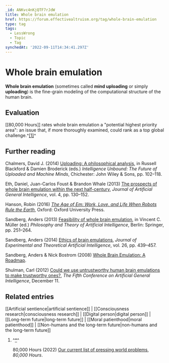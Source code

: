 ```yaml
---
_id: ANKvc4nKjQTF7rJdW
title: Whole brain emulation
href: https://forum.effectivealtruism.org/tag/whole-brain-emulation
type: tag
tags:
  - LessWrong
  - Topic
  - Tag
synchedAt: '2022-09-11T14:34:41.297Z'
---
```

# Whole brain emulation

**Whole brain emulation** (sometimes called **mind uploading** or simply **uploading**) is the fine-grain modeling of the computational structure of the human brain.

Evaluation
----------

[[80,000 Hours]] rates whole brain emulation a "potential highest priority area": an issue that, if more thoroughly examined, could rank as a top global challenge.^[\[1\]](#fn9jpavdlbdrh)^

Further reading
---------------

Chalmers, David J. (2014) [Uploading: A philosophical analysis](https://doi.org/10.1002/9781118736302.ch6), in Russell Blackford & Damien Broderick (eds.) *Intelligence Unbound: The Future of Uploaded and Machine Minds*, Chichester: John Wiley & Sons, pp. 102–118.

Eth, Daniel, Juan-Carlos Foust & Brandon Whale (2013) [The prospects of whole brain emulation within the next half-century](http://doi.org/10.2478/jagi-2013-0008), *Journal of Artificial General Intelligence*, vol. 4, pp. 130–152.

Hanson, Robin (2016) [*The Age of Em: Work, Love, and Life When Robots Rule the Earth*](https://en.wikipedia.org/wiki/Special:BookSources/9780198754626), Oxford: Oxford University Press.

Sandberg, Anders (2013) [Feasibility of whole brain emulation](http://doi.org/10.1007/978-3-642-31674-6_19), in Vincent C. Müller (ed.) *Philosophy and Theory of Artificial Intelligence*, Berlin: Springer, pp. 251–264.

Sandberg, Anders (2014) [Ethics of brain emulations](http://doi.org/10.1080/0952813X.2014.895113), *Journal of Experimental and Theoretical Artificial Intelligence*, vol. 26, pp. 439–457.

Sandberg, Anders & Nick Bostrom (2008) [Whole Brain Emulation: A Roadmap](https://www.fhi.ox.ac.uk/brain-emulation-roadmap-report.pdf).

Shulman, Carl (2012) [Could we use untrustworthy human brain emulations to make trustworthy ones?](https://www.youtube.com/watch?v=ljHFmznqkYM&list=PLkC3Ey3ATnTCn2_v8dgRmg5MBJtja_YK-&index=20), *The Fifth Conference on Artificial General Intelligence*, December 11.

Related entries
---------------

[[Artificial sentience|artificial sentience]] | [[Consciousness research|consciousness research]] | [[Digital person|digital person]] | [[Long-term future|long-term future]] | [[Moral patienthood|moral patienthood]] | [[Non-humans and the long-term future|non-humans and the long-term future]]

1.  ^**[^](#fnref9jpavdlbdrh)**^
    
    80,000 Hours (2022) [Our current list of pressing world problems](https://80000hours.org/problem-profiles/), *80,000 Hours*.